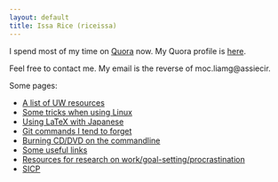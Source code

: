 ```yaml
---
layout: default
title: Issa Rice (riceissa)
---
```


I spend most of my time on [Quora](https://quora.com) now.
My Quora profile is [here](https://www.quora.com/Issa-Rice).

Feel free to contact me.
My email is the reverse of moc.liamg@assiecir.

Some pages:

- [A list of UW resources](./uw/resources.html)
- [Some tricks when using Linux](./computing/tricks.html)
- [Using LaTeX with Japanese](./computing/japanese_latex.html)
- [Git commands I tend to forget](./computing/git.html)
- [Burning CD/DVD on the commandline](./computing/wodim.html)
- [Some useful links](./links.html)
- [Resources for research on work/goal-setting/procrastination](./cogsci/work.html)
- [SICP](./learning/SICP/resources.html)
